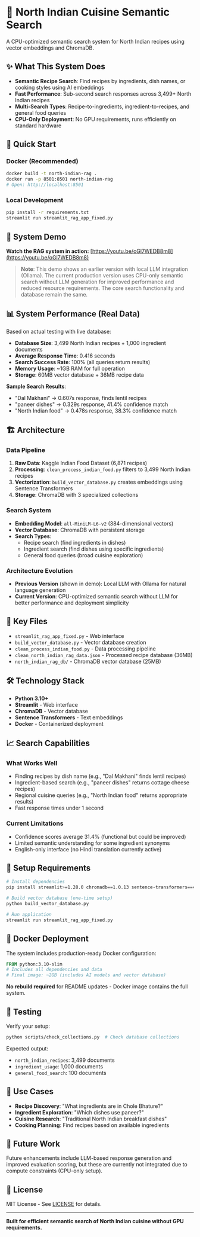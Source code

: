 # 🍛 North Indian Cuisine Semantic Search

A CPU-optimized semantic search system for North Indian recipes using vector embeddings and ChromaDB.

## ✨ What This System Does

- **Semantic Recipe Search**: Find recipes by ingredients, dish names, or cooking styles using AI embeddings
- **Fast Performance**: Sub-second search responses across 3,499+ North Indian recipes  
- **Multi-Search Types**: Recipe-to-ingredients, ingredient-to-recipes, and general food queries
- **CPU-Only Deployment**: No GPU requirements, runs efficiently on standard hardware

## 🚀 Quick Start

### Docker (Recommended)
```bash
docker build -t north-indian-rag .
docker run -p 8501:8501 north-indian-rag
# Open: http://localhost:8501
```

### Local Development
```bash
pip install -r requirements.txt
streamlit run streamlit_rag_app_fixed.py
```

## 🎥 System Demo

**Watch the RAG system in action:** [https://youtu.be/oGl7WEDB8m8](https://youtu.be/oGl7WEDB8m8)

> **Note**: This demo shows an earlier version with local LLM integration (Ollama). The current production version uses CPU-only semantic search without LLM generation for improved performance and reduced resource requirements. The core search functionality and database remain the same.

## 📊 System Performance (Real Data)

Based on actual testing with live database:

- **Database Size**: 3,499 North Indian recipes + 1,000 ingredient documents
- **Average Response Time**: 0.416 seconds
- **Search Success Rate**: 100% (all queries return results)
- **Memory Usage**: ~1GB RAM for full operation
- **Storage**: 60MB vector database + 36MB recipe data

**Sample Search Results**:
- "Dal Makhani" → 0.607s response, finds lentil recipes
- "paneer dishes" → 0.329s response, 41.4% confidence match
- "North Indian food" → 0.478s response, 38.3% confidence match

## 🏗️ Architecture

### Data Pipeline
1. **Raw Data**: Kaggle Indian Food Dataset (6,871 recipes)
2. **Processing**: `clean_process_indian_food.py` filters to 3,499 North Indian recipes
3. **Vectorization**: `build_vector_database.py` creates embeddings using Sentence Transformers
4. **Storage**: ChromaDB with 3 specialized collections

### Search System
- **Embedding Model**: `all-MiniLM-L6-v2` (384-dimensional vectors)
- **Vector Database**: ChromaDB with persistent storage
- **Search Types**: 
  - Recipe search (find ingredients in dishes)
  - Ingredient search (find dishes using specific ingredients)
  - General food queries (broad cuisine exploration)

### Architecture Evolution
- **Previous Version** (shown in demo): Local LLM with Ollama for natural language generation
- **Current Version**: CPU-optimized semantic search without LLM for better performance and deployment simplicity

## 📁 Key Files

- `streamlit_rag_app_fixed.py` - Web interface
- `build_vector_database.py` - Vector database creation
- `clean_process_indian_food.py` - Data processing pipeline
- `clean_north_indian_rag_data.json` - Processed recipe database (36MB)
- `north_indian_rag_db/` - ChromaDB vector database (25MB)

## 🛠️ Technology Stack

- **Python 3.10+**
- **Streamlit** - Web interface
- **ChromaDB** - Vector database
- **Sentence Transformers** - Text embeddings
- **Docker** - Containerized deployment

## 📈 Search Capabilities

### What Works Well
- Finding recipes by dish name (e.g., "Dal Makhani" finds lentil recipes)
- Ingredient-based search (e.g., "paneer dishes" returns cottage cheese recipes)
- Regional cuisine queries (e.g., "North Indian food" returns appropriate results)
- Fast response times under 1 second

### Current Limitations
- Confidence scores average 31.4% (functional but could be improved)
- Limited semantic understanding for some ingredient synonyms
- English-only interface (no Hindi translation currently active)

## 🔧 Setup Requirements

```bash
# Install dependencies
pip install streamlit>=1.28.0 chromadb==1.0.13 sentence-transformers==4.1.0 pandas numpy torch

# Build vector database (one-time setup)
python build_vector_database.py

# Run application
streamlit run streamlit_rag_app_fixed.py
```

## 🐳 Docker Deployment

The system includes production-ready Docker configuration:

```dockerfile
FROM python:3.10-slim
# Includes all dependencies and data
# Final image: ~2GB (includes AI models and vector database)
```

**No rebuild required** for README updates - Docker image contains the full system.

## 🧪 Testing

Verify your setup:
```bash
python scripts/check_collections.py  # Check database collections
```

Expected output:
- `north_indian_recipes`: 3,499 documents
- `ingredient_usage`: 1,000 documents  
- `general_food_search`: 100 documents

## 🎯 Use Cases

- **Recipe Discovery**: "What ingredients are in Chole Bhature?"
- **Ingredient Exploration**: "Which dishes use paneer?"
- **Cuisine Research**: "Traditional North Indian breakfast dishes"
- **Cooking Planning**: Find recipes based on available ingredients

## 🔮 Future Work

Future enhancements include LLM-based response generation and improved evaluation scoring, but these are currently not integrated due to compute constraints (CPU-only setup).

## 📄 License

MIT License - See [LICENSE](LICENSE) for details.

---

**Built for efficient semantic search of North Indian cuisine without GPU requirements.**
